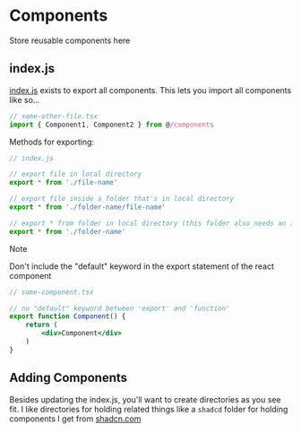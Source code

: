 <!-- LINK VARIABLES -->
[shadcn]: https://ui.shadcn.com/
[indexjs]: ./index.js

# Components

Store reusable components here

## index.js 

[index.js][indexjs] exists to export all components. This lets you import all components like so... 

```js
// some-other-file.tsx 
import { Component1, Component2 } from @/components
```

Methods for exporting:

```js
// index.js

// export file in local directory
export * from './file-name'

// export file inside a folder that's in local directory
export * from './folder-name/file-name'

// export * from folder in local directory (this folder also needs an index.js exporting files)
export * from './folder-name'
```

> [!NOTE]
> Don't include the "default" keyword in the export statement of the react component
```jsx
// some-component.tsx

// no "default" keyword between 'export' and 'function'
export function Component() {
	return (
		<div>Component</div>
	)
}
```

## Adding Components

Besides updating the index.js, you'll want to create directories as you see fit. I like directories for holding related things like a `shadcd` folder for holding components I get from [shadcn.com][shadcn]